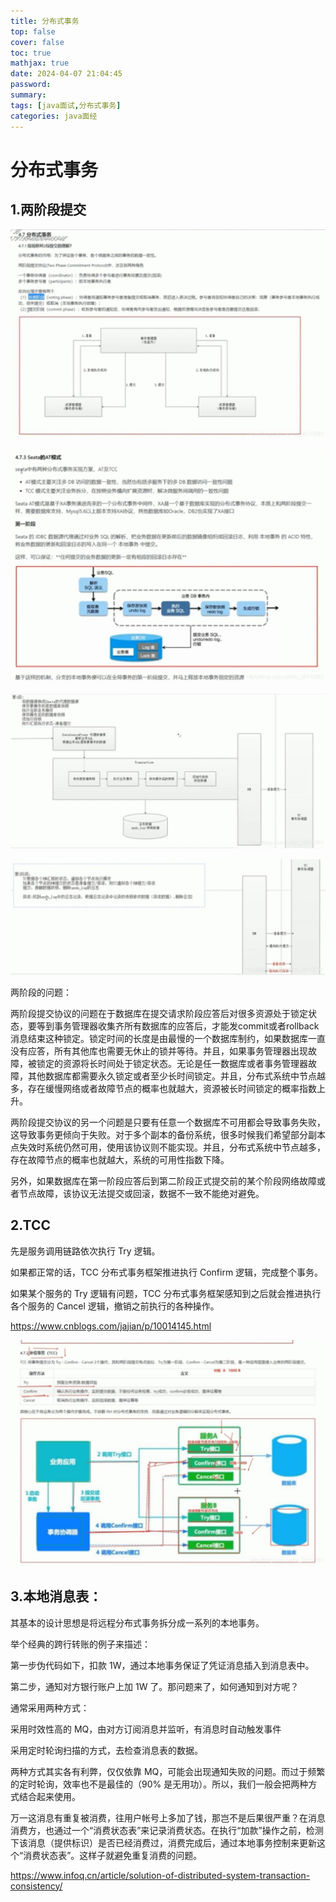 ```yaml
---
title: 分布式事务
top: false
cover: false
toc: true
mathjax: true
date: 2024-04-07 21:04:45
password:
summary:
tags: [java面试,分布式事务]
categories: java面经
---
```


# 分布式事务

## 1.两阶段提交

![](分布式事务/clip_image050.jpg)

![](分布式事务/clip_image052.jpg)

![](分布式事务/clip_image054.jpg)

![](分布式事务/clip_image056.jpg)

两阶段的问题：

两阶段提交协议的问题在于数据库在提交请求阶段应答后对很多资源处于锁定状态，要等到事务管理器收集齐所有数据库的应答后，才能发commit或者rollback消息结束这种锁定。锁定时间的长度是由最慢的一个数据库制约，如果数据库一直没有应答，所有其他库也需要无休止的锁并等待。并且，如果事务管理器出现故障，被锁定的资源将长时间处于锁定状态。无论是任一数据库或者事务管理器故障，其他数据库都需要永久锁定或者至少长时间锁定。并且，分布式系统中节点越多，存在缓慢网络或者故障节点的概率也就越大，资源被长时间锁定的概率指数上升。

两阶段提交协议的另一个问题是只要有任意一个数据库不可用都会导致事务失败，这导致事务更倾向于失败。对于多个副本的备份系统，很多时候我们希望部分副本点失效时系统仍然可用，使用该协议则不能实现。并且，分布式系统中节点越多，存在故障节点的概率也就越大，系统的可用性指数下降。

另外，如果数据库在第一阶段应答后到第二阶段正式提交前的某个阶段网络故障或者节点故障，该协议无法提交或回滚，数据不一致不能绝对避免。

## 2.TCC

先是服务调用链路依次执行 Try 逻辑。

如果都正常的话，TCC 分布式事务框架推进执行 Confirm 逻辑，完成整个事务。

如果某个服务的 Try 逻辑有问题，TCC 分布式事务框架感知到之后就会推进执行各个服务的 Cancel 逻辑，撤销之前执行的各种操作。

https://www.cnblogs.com/jajian/p/10014145.html

![](分布式事务/clip_image058.jpg)

## 3.本地消息表：

其基本的设计思想是将远程分布式事务拆分成一系列的本地事务。

举个经典的跨行转账的例子来描述：

第一步伪代码如下，扣款 1W，通过本地事务保证了凭证消息插入到消息表中。

第二步，通知对方银行账户上加 1W 了。那问题来了，如何通知到对方呢？

通常采用两种方式：

采用时效性高的 MQ，由对方订阅消息并监听，有消息时自动触发事件

采用定时轮询扫描的方式，去检查消息表的数据。

两种方式其实各有利弊，仅仅依靠 MQ，可能会出现通知失败的问题。而过于频繁的定时轮询，效率也不是最佳的（90% 是无用功）。所以，我们一般会把两种方式结合起来使用。

万一这消息有重复被消费，往用户帐号上多加了钱，那岂不是后果很严重？在消息消费方，也通过一个“消费状态表”来记录消费状态。在执行“加款”操作之前，检测下该消息（提供标识）是否已经消费过，消费完成后，通过本地事务控制来更新这个“消费状态表”。这样子就避免重复消费的问题。

https://www.infoq.cn/article/solution-of-distributed-system-transaction-consistency/
